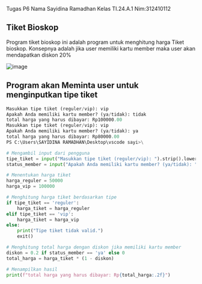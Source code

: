Tugas P6
Nama Sayidina Ramadhan
Kelas TI.24.A.1
Nim:312410112
## Tiket Bioskop
Program tiket bioskop ini adalah program untuk menghitung harga Tiket bioskop. Konsepnya adalah jika user memiliki kartu member maka user akan mendapatkan diskon 20%

![image](https://github.com/user-attachments/assets/b33dcfb1-7dcb-49a4-9d87-43a387cdd5ec)
## Program akan Meminta user untuk menginputkan tipe tiket

```python
Masukkan tipe tiket (reguler/vip): vip
Apakah Anda memiliki kartu member? (ya/tidak): tidak
total harga yang harus dibayar: Rp100000.00
Masukkan tipe tiket (reguler/vip): vip
Apakah Anda memiliki kartu member? (ya/tidak): ya
total harga yang harus dibayar: Rp80000.00
PS C:\Users\SAYIDINA RAMADHAN\Desktop\vscode sayi>\
```

```python
# Mengambil input dari pengguna
tipe_tiket = input("Masukkan tipe tiket (reguler/vip): ").strip().lower()
status_member = input("Apakah Anda memiliki kartu member? (ya/tidak): ").strip().lower()

# Menentukan harga tiket
harga_reguler = 50000
harga_vip = 100000

# Menghitung harga tiket berdasarkan tipe
if tipe_tiket == 'reguler':
    harga_tiket = harga_reguler
elif tipe_tiket == 'vip':
    harga_tiket = harga_vip
else:
    print("Tipe tiket tidak valid.")
    exit()

# Menghitung total harga dengan diskon jika memiliki kartu member
diskon = 0.2 if status_member == 'ya' else 0
total_harga = harga_tiket * (1 - diskon)

# Menampilkan hasil
print(f"total harga yang harus dibayar: Rp{total_harga:.2f}")
```
